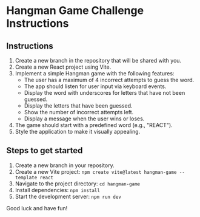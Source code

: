 # Hangman Game Challenge Instructions

## Instructions

1. Create a new branch in the repository that will be shared with you.
2. Create a new React project using Vite.
3. Implement a simple Hangman game with the following features:
   - The user has a maximum of 4 incorrect attempts to guess the word.
   - The app should listen for user input via keyboard events.
   - Display the word with underscores for letters that have not been guessed.
   - Display the letters that have been guessed.
   - Show the number of incorrect attempts left.
   - Display a message when the user wins or loses.
4. The game should start with a predefined word (e.g., "REACT").
5. Style the application to make it visually appealing.

## Steps to get started

1. Create a new branch in your repository.
2. Create a new Vite project: `npm create vite@latest hangman-game --template react`
3. Navigate to the project directory: `cd hangman-game`
4. Install dependencies: `npm install`
5. Start the development server: `npm run dev`

Good luck and have fun!
